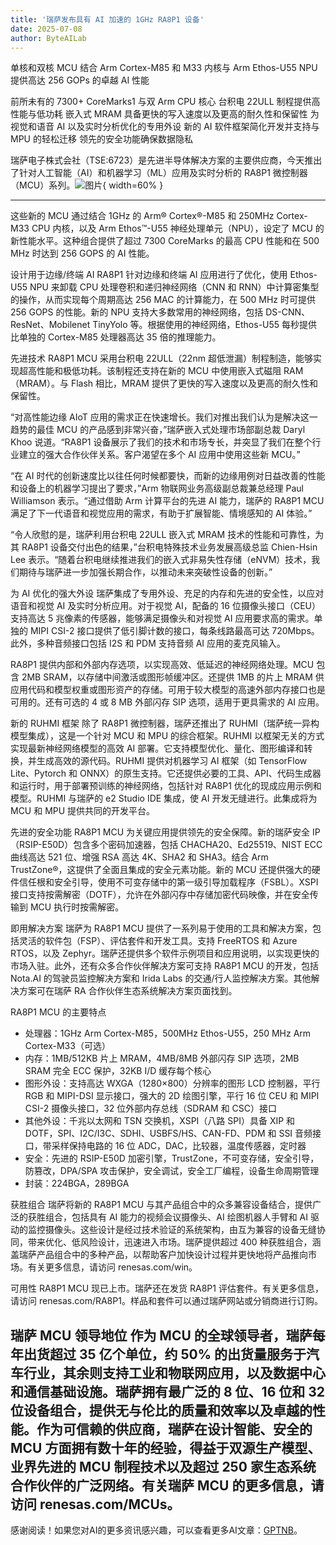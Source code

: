 ```yaml
---
title: '瑞萨发布具有 AI 加速的 1GHz RA8P1 设备'
date: 2025-07-08
author: ByteAILab
---
```


单核和双核 MCU 结合 Arm Cortex-M85 和 M33 内核与 Arm Ethos-U55 NPU 提供高达 256 GOPs 的卓越 AI 性能

前所未有的 7300+ CoreMarks1 与双 Arm CPU 核心
台积电 22ULL 制程提供高性能与低功耗
嵌入式 MRAM 具备更快的写入速度以及更高的耐久性和保留性
为视觉和语音 AI 以及实时分析优化的专用外设
新的 AI 软件框架简化开发并支持与 MPU 的轻松迁移
领先的安全功能确保数据隐私

瑞萨电子株式会社（TSE:6723）是先进半导体解决方案的主要供应商，今天推出了针对人工智能（AI）和机器学习（ML）应用及实时分析的 RA8P1 微控制器（MCU）系列。![图片](https://ai-techpark.com/wp-content/uploads/Renesas.jpg){ width=60% }

---
这些新的 MCU 通过结合 1GHz 的 Arm® Cortex®-M85 和 250MHz Cortex-M33 CPU 内核，以及 Arm Ethos™-U55 神经处理单元（NPU），设定了 MCU 的新性能水平。这种组合提供了超过 7300 CoreMarks 的最高 CPU 性能和在 500 MHz 时达到 256 GOPS 的 AI 性能。

设计用于边缘/终端 AI
RA8P1 针对边缘和终端 AI 应用进行了优化，使用 Ethos-U55 NPU 来卸载 CPU 处理卷积和递归神经网络（CNN 和 RNN）中计算密集型的操作，从而实现每个周期高达 256 MAC 的计算能力，在 500 MHz 时可提供 256 GOPS 的性能。新的 NPU 支持大多数常用的神经网络，包括 DS-CNN、ResNet、Mobilenet TinyYolo 等。根据使用的神经网络，Ethos-U55 每秒提供比单独的 Cortex-M85 处理器高达 35 倍的推理能力。

先进技术
RA8P1 MCU 采用台积电 22ULL（22nm 超低泄漏）制程制造，能够实现超高性能和极低功耗。该制程还支持在新的 MCU 中使用嵌入式磁阻 RAM（MRAM）。与 Flash 相比，MRAM 提供了更快的写入速度以及更高的耐久性和保留性。

“对高性能边缘 AIoT 应用的需求正在快速增长。我们对推出我们认为是解决这一趋势的最佳 MCU 的产品感到非常兴奋，”瑞萨嵌入式处理市场部副总裁 Daryl Khoo 说道。“RA8P1 设备展示了我们的技术和市场专长，并突显了我们在整个行业建立的强大合作伙伴关系。客户渴望在多个 AI 应用中使用这些新 MCU。” 

“在 AI 时代的创新速度比以往任何时候都要快，而新的边缘用例对日益改善的性能和设备上的机器学习提出了要求，”Arm 物联网业务高级副总裁兼总经理 Paul Williamson 表示。“通过借助 Arm 计算平台的先进 AI 能力，瑞萨的 RA8P1 MCU 满足了下一代语音和视觉应用的需求，有助于扩展智能、情境感知的 AI 体验。” 

“令人欣慰的是，瑞萨利用台积电 22ULL 嵌入式 MRAM 技术的性能和可靠性，为其 RA8P1 设备交付出色的结果，”台积电特殊技术业务发展高级总监 Chien-Hsin Lee 表示。“随着台积电继续推进我们的嵌入式非易失性存储（eNVM）技术，我们期待与瑞萨进一步加强长期合作，以推动未来突破性设备的创新。”

为 AI 优化的强大外设
瑞萨集成了专用外设、充足的内存和先进的安全性，以应对语音和视觉 AI 及实时分析应用。对于视觉 AI，配备的 16 位摄像头接口（CEU）支持高达 5 兆像素的传感器，能够满足摄像头和对视觉 AI 应用要求高的需求。单独的 MIPI CSI-2 接口提供了低引脚计数的接口，每条线路最高可达 720Mbps。此外，多种音频接口包括 I2S 和 PDM 支持音频 AI 应用的麦克风输入。

RA8P1 提供内部和外部内存选项，以实现高效、低延迟的神经网络处理。MCU 包含 2MB SRAM，以存储中间激活或图形帧缓冲区。还提供 1MB 的片上 MRAM 供应用代码和模型权重或图形资产的存储。可用于较大模型的高速外部内存接口也是可用的。还有可选的 4 或 8 MB 外部闪存 SIP 选项，适用于更具需求的 AI 应用。

新的 RUHMI 框架
除了 RA8P1 微控制器，瑞萨还推出了 RUHMI（瑞萨统一异构模型集成），这是一个针对 MCU 和 MPU 的综合框架。RUHMI 以框架无关的方式实现最新神经网络模型的高效 AI 部署。它支持模型优化、量化、图形编译和转换，并生成高效的源代码。RUHMI 提供对机器学习 AI 框架（如 TensorFlow Lite、Pytorch 和 ONNX）的原生支持。它还提供必要的工具、API、代码生成器和运行时，用于部署预训练的神经网络，包括针对 RA8P1 优化的现成应用示例和模型。RUHMI 与瑞萨的 e2 Studio IDE 集成，使 AI 开发无缝进行。此集成将为 MCU 和 MPU 提供共同的开发平台。

先进的安全功能
RA8P1 MCU 为关键应用提供领先的安全保障。新的瑞萨安全 IP（RSIP-E50D）包含多个密码加速器，包括 CHACHA20、Ed25519、NIST ECC 曲线高达 521 位、增强 RSA 高达 4K、SHA2 和 SHA3。结合 Arm TrustZone®，这提供了全面且集成的安全元素功能。新的 MCU 还提供强大的硬件信任根和安全引导，使用不可变存储中的第一级引导加载程序（FSBL）。XSPI 接口支持按需解密（DOTF），允许在外部闪存中存储加密代码映像，并在安全传输到 MCU 执行时按需解密。

即用解决方案
瑞萨为 RA8P1 MCU 提供了一系列易于使用的工具和解决方案，包括灵活的软件包（FSP）、评估套件和开发工具。支持 FreeRTOS 和 Azure RTOS，以及 Zephyr。瑞萨还提供多个软件示例项目和应用说明，以实现更快的市场入驻。此外，还有众多合作伙伴解决方案可支持 RA8P1 MCU 的开发，包括 Nota.AI 的驾驶员监控解决方案和 Irida Labs 的交通/行人监控解决方案。其他解决方案可在瑞萨 RA 合作伙伴生态系统解决方案页面找到。

RA8P1 MCU 的主要特点

- 处理器：1GHz Arm Cortex-M85，500MHz Ethos-U55，250 MHz Arm Cortex-M33（可选）
- 内存：1MB/512KB 片上 MRAM，4MB/8MB 外部闪存 SIP 选项，2MB SRAM 完全 ECC 保护，32KB I/D 缓存每个核心
- 图形外设：支持高达 WXGA（1280×800）分辨率的图形 LCD 控制器，平行 RGB 和 MIPI-DSI 显示接口，强大的 2D 绘图引擎，平行 16 位 CEU 和 MIPI CSI-2 摄像头接口，32 位外部内存总线（SDRAM 和 CSC）接口
- 其他外设：千兆以太网和 TSN 交换机，XSPI（八路 SPI）具备 XIP 和 DOTF，SPI、I2C/I3C、SDHI、USBFS/HS、CAN-FD、PDM 和 SSI 音频接口，带采样保持电路的 16 位 ADC，DAC，比较器，温度传感器，定时器
- 安全：先进的 RSIP-E50D 加密引擎，TrustZone，不可变存储，安全引导，防篡改，DPA/SPA 攻击保护，安全调试，安全工厂编程，设备生命周期管理
- 封装：224BGA，289BGA

获胜组合
瑞萨将新的 RA8P1 MCU 与其产品组合中的众多兼容设备结合，提供广泛的获胜组合，包括具有 AI 能力的视频会议摄像头、AI 绘图机器人手臂和 AI 驱动的监控摄像头。这些设计是经过技术验证的系统架构，由互为兼容的设备无缝协同，带来优化、低风险设计，迅速进入市场。瑞萨提供超过 400 种获胜组合，涵盖瑞萨产品组合中的多种产品，以帮助客户加快设计过程并更快地将产品推向市场。有关更多信息，请访问 renesas.com/win。

可用性
RA8P1 MCU 现已上市。瑞萨还在发货 RA8P1 评估套件。有关更多信息，请访问 renesas.com/RA8P1。样品和套件可以通过瑞萨网站或分销商进行订购。

瑞萨 MCU 领导地位
作为 MCU 的全球领导者，瑞萨每年出货超过 35 亿个单位，约 50% 的出货量服务于汽车行业，其余则支持工业和物联网应用，以及数据中心和通信基础设施。瑞萨拥有最广泛的 8 位、16 位和 32 位设备组合，提供无与伦比的质量和效率以及卓越的性能。作为可信赖的供应商，瑞萨在设计智能、安全的 MCU 方面拥有数十年的经验，得益于双源生产模型、业界先进的 MCU 制程技术以及超过 250 家生态系统合作伙伴的广泛网络。有关瑞萨 MCU 的更多信息，请访问 renesas.com/MCUs。
---
感谢阅读！如果您对AI的更多资讯感兴趣，可以查看更多AI文章：[GPTNB](https://gptnb.com)。